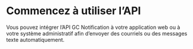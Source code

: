 # Commencez à utiliser l’API

Vous pouvez intégrer l’API GC Notification à votre application web ou à votre système administratif afin d’envoyer des courriels ou des messages texte automatiquement.
